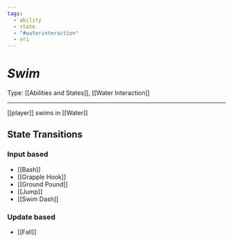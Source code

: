 ```yaml
---
tags:
  - ability
  - state
  - "#waterinteraction"
  - ori
---
```

# _Swim_

Type: [[Abilities and States]], [[Water Interaction]]

----


[[player]] swims in [[Water]]


## State Transitions

### Input based

* [[Bash]]
* [[Grapple Hook]]
* [[Ground Pound]]
* [[Jump]]
* [[Swim Dash]]

### Update based

* [[Fall]]
